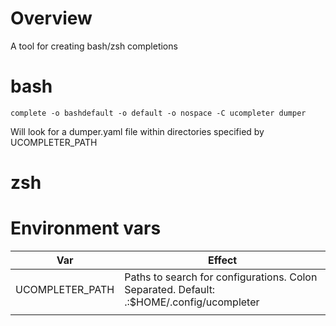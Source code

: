 # Overview

A tool for creating bash/zsh completions

# bash

```
complete -o bashdefault -o default -o nospace -C ucompleter dumper
```

Will look for a dumper.yaml file within directories specified by UCOMPLETER_PATH

# zsh

# Environment vars

|   Var          | Effect                                                                                    |
|----------------|-------------------------------------------------------------------------------------------|
| UCOMPLETER_PATH| Paths to search for configurations.  Colon Separated.  Default: .:$HOME/.config/ucompleter|
|                |                                                    

